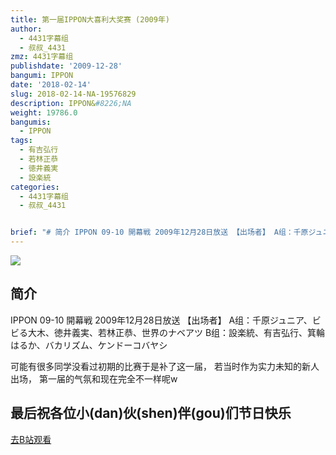 ```yaml
---
title: 第一届IPPON大喜利大奖赛 (2009年)
author:
  - 4431字幕组
  - 叔叔_4431
zmz: 4431字幕组
publishdate: '2009-12-28'
bangumi: IPPON
date: '2018-02-14'
slug: 2018-02-14-NA-19576829
description: IPPON&#8226;NA
weight: 19786.0
bangumis:
  - IPPON
tags:
  - 有吉弘行
  - 若林正恭
  - 徳井義実
  - 設楽統
categories:
  - 4431字幕组
  - 叔叔_4431


brief: "# 简介 IPPON 09-10 開幕戦 2009年12月28日放送 【出场者】 A组：千原ジュニア、ビビる大木、徳井義実、若林正恭、世界のナベアツ B组：設楽統、有吉弘行、箕輪はるか、バカリズム、ケンドーコバヤシ 可能有很多同学没看过初期的比赛于是补了这一届， 若当时作为实力未知的新人出场， 第一届的气氛和现在完全不一样呢w ## 最后祝各位小(dan)伙(shen)伴(gou)们节日快乐"
---
```

![](https://i.imgur.com/HqvWrrz.jpg)
## 简介
IPPON 09-10 開幕戦  2009年12月28日放送
【出场者】
A组：千原ジュニア、ビビる大木、徳井義実、若林正恭、世界のナベアツ
B组：設楽統、有吉弘行、箕輪はるか、バカリズム、ケンドーコバヤシ

可能有很多同学没看过初期的比赛于是补了这一届，
若当时作为实力未知的新人出场，
第一届的气氛和现在完全不一样呢w




## 最后祝各位小(dan)伙(shen)伴(gou)们节日快乐

[去B站观看](https://www.bilibili.com/video/av19576829/)

